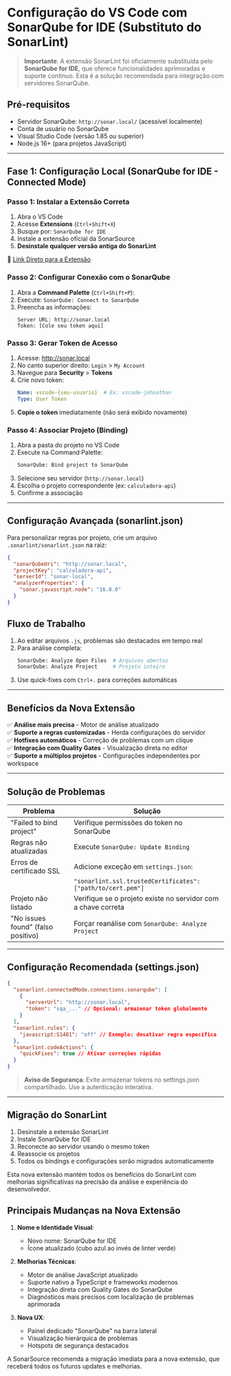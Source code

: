# Configuração do VS Code com SonarQube for IDE (Substituto do SonarLint)

> **Importante**: A extensão SonarLint foi oficialmente substituída pelo **SonarQube for IDE**, que oferece funcionalidades aprimoradas e suporte contínuo. Esta é a solução recomendada para integração com servidores SonarQube.

## Pré-requisitos
- Servidor SonarQube: `http://sonar.local/` (acessível localmente)
- Conta de usuário no SonarQube
- Visual Studio Code (versão 1.85 ou superior)
- Node.js 16+ (para projetos JavaScript)

---

## Fase 1: Configuração Local (SonarQube for IDE - Connected Mode)

### Passo 1: Instalar a Extensão Correta
1. Abra o VS Code
2. Acesse **Extensions** (`Ctrl+Shift+X`)
3. Busque por: `SonarQube for IDE`
4. Instale a extensão oficial da SonarSource
5. **Desinstale qualquer versão antiga do SonarLint**

🔗 [Link Direto para a Extensão](https://marketplace.visualstudio.com/items?itemName=SonarSource.sonarlint-vscode)

### Passo 2: Configurar Conexão com o SonarQube
1. Abra a **Command Palette** (`Ctrl+Shift+P`):
2. Execute: `SonarQube: Connect to SonarQube`
3. Preencha as informações:
   ```
   Server URL: http://sonar.local
   Token: [Cole seu token aqui]
   ```

### Passo 3: Gerar Token de Acesso
1. Acesse: http://sonar.local
2. No canto superior direito: `Login` > `My Account`
3. Navegue para **Security** > **Tokens**
4. Crie novo token:
   ```yaml
   Name: vscode-{seu-usuario}  # Ex: vscode-johnathan
   Type: User Token
   ```
5. **Copie o token** imediatamente (não será exibido novamente)

### Passo 4: Associar Projeto (Binding)
1. Abra a pasta do projeto no VS Code
2. Execute na Command Palette:
   ```bash
   SonarQube: Bind project to SonarQube
   ```
3. Selecione seu servidor (`http://sonar.local`)
4. Escolha o projeto correspondente (ex: `calculadora-api`)
5. Confirme a associação

---

## Configuração Avançada (sonarlint.json)

Para personalizar regras por projeto, crie um arquivo `.sonarlint/sonarlint.json` na raiz:

```json
{
  "sonarQubeUri": "http://sonar.local",
  "projectKey": "calculadora-api",
  "serverId": "sonar-local",
  "analyzerProperties": {
    "sonar.javascript.node": "16.0.0"
  }
}
```

## Fluxo de Trabalho

1. Ao editar arquivos `.js`, problemas são destacados em tempo real
2. Para análise completa:
   ```bash
   SonarQube: Analyze Open Files  # Arquivos abertos
   SonarQube: Analyze Project     # Projeto inteiro
   ```
3. Use quick-fixes com `Ctrl+.` para correções automáticas

---

## Benefícios da Nova Extensão
✅ **Análise mais precisa** - Motor de análise atualizado  
✅ **Suporte a regras customizadas** - Herda configurações do servidor  
✅ **Hotfixes automáticos** - Correção de problemas com um clique  
✅ **Integração com Quality Gates** - Visualização direta no editor  
✅ **Suporte a múltiplos projetos** - Configurações independentes por workspace  

---

## Solução de Problemas

| Problema                          | Solução                                                                 |
|-----------------------------------|-------------------------------------------------------------------------|
| "Failed to bind project"          | Verifique permissões do token no SonarQube                              |
| Regras não atualizadas            | Execute `SonarQube: Update Binding`                                     |
| Erros de certificado SSL          | Adicione exceção em `settings.json`:                                   |
|                                   | `"sonarlint.ssl.trustedCertificates": ["path/to/cert.pem"]`             |
| Projeto não listado               | Verifique se o projeto existe no servidor com a chave correta           |
| "No issues found" (falso positivo)| Forçar reanálise com `SonarQube: Analyze Project`                       |

---

## Configuração Recomendada (settings.json)

```json
{
  "sonarlint.connectedMode.connections.sonarqube": [
    {
      "serverUrl": "http://sonar.local",
      "token": "sqa_..." // Opcional: armazenar token globalmente
    }
  ],
  "sonarlint.rules": {
    "javascript:S1481": "off" // Exemplo: desativar regra específica
  },
  "sonarlint.codeActions": {
    "quickFixes": true // Ativar correções rápidas
  }
}
```

> **Aviso de Segurança**: Evite armazenar tokens no settings.json compartilhado. Use a autenticação interativa.

---

## Migração do SonarLint
1. Desinstale a extensão SonarLint
2. Instale SonarQube for IDE
3. Reconecte ao servidor usando o mesmo token
4. Reassocie os projetos
5. Todos os bindings e configurações serão migrados automaticamente

Esta nova extensão mantém todos os benefícios do SonarLint com melhorias significativas na precisão da análise e experiência do desenvolvedor.

## Principais Mudanças na Nova Extensão

1. **Nome e Identidade Visual**:
   - Novo nome: SonarQube for IDE
   - Ícone atualizado (cubo azul ao invés de linter verde)

2. **Melhorias Técnicas**:
   - Motor de análise JavaScript atualizado
   - Suporte nativo a TypeScript e frameworks modernos
   - Integração direta com Quality Gates do SonarQube
   - Diagnósticos mais precisos com localização de problemas aprimorada

3. **Nova UX**:
   - Painel dedicado "SonarQube" na barra lateral
   - Visualização hierárquica de problemas
   - Hotspots de segurança destacados

A SonarSource recomenda a migração imediata para a nova extensão, que receberá todos os futuros updates e melhorias.